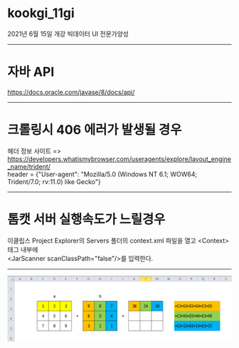 # kookgi_11gi
2021년 6월 15일 개강 빅데이터 UI 전문가양성
***
# 자바 API  
https://docs.oracle.com/javase/8/docs/api/
***
# 크롤링시 406 에러가 발생될 경우
헤더 정보 사이트 => https://developers.whatismybrowser.com/useragents/explore/layout_engine_name/trident/  
header = {"User-agent": "Mozilla/5.0 (Windows NT 6.1; WOW64; Trident/7.0; rv:11.0) like Gecko"}
***
# 톰캣 서버 실행속도가 느릴경우  
이클립스 Project Explorer의 Servers 폴더의 context.xml 파일을 열고 &lt;Context&gt; 태그 내부에  
&lt;JarScanner scanClassPath="false"/&gt;를 입력한다.
***
<img src="https://github.com/Ryujongwoo/kookgi_11gi/blob/master/20211101_092/matrix.png"/>
